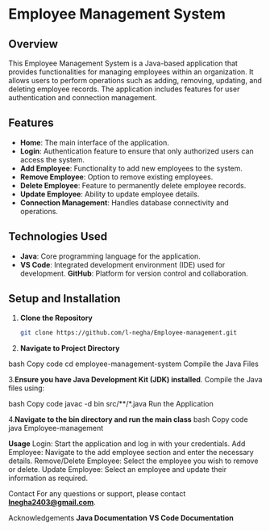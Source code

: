 # Employee Management System

## Overview

This Employee Management System is a Java-based application that provides functionalities for managing employees within an organization. It allows users to perform operations such as adding, removing, updating, and deleting employee records. The application includes features for user authentication and connection management.

## Features

- **Home**: The main interface of the application.
- **Login**: Authentication feature to ensure that only authorized users can access the system.
- **Add Employee**: Functionality to add new employees to the system.
- **Remove Employee**: Option to remove existing employees.
- **Delete Employee**: Feature to permanently delete employee records.
- **Update Employee**: Ability to update employee details.
- **Connection Management**: Handles database connectivity and operations.

## Technologies Used

- **Java**: Core programming language for the application.
- **VS Code**: Integrated development environment (IDE) used for development.
   **GitHub**: Platform for version control and collaboration.

## Setup and Installation

1. **Clone the Repository**

   ```bash
   git clone https://github.com/l-negha/Employee-management.git

2. **Navigate to Project Directory**

bash
Copy code
cd employee-management-system
Compile the Java Files

3.**Ensure you have Java Development Kit (JDK) installed**. Compile the Java files using:

bash
Copy code
javac -d bin src/**/*.java
Run the Application

4.**Navigate to the bin directory and run the main class** 
bash
Copy code
java Employee-management



**Usage**
Login: Start the application and log in with your credentials.
Add Employee: Navigate to the add employee section and enter the necessary details.
Remove/Delete Employee: Select the employee you wish to remove or delete.
Update Employee: Select an employee and update their information as required.


Contact
For any questions or support, please contact **lnegha2403@gmail.com**.

Acknowledgements
**Java Documentation**
**VS Code Documentation**
